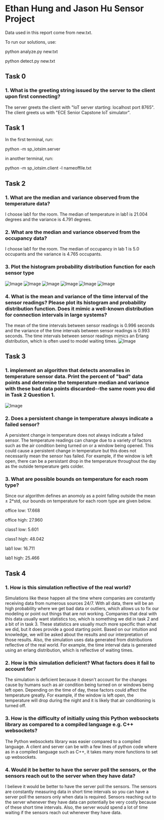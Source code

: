 # Ethan Hung and Jason Hu Sensor Project

Data used in this report come from new.txt.

To run our solutions, use:

python analyze.py new.txt

python detect.py new.txt

## Task 0

### 1. What is the greeting string issued by the server to the client upon first connecting?

The server greets the client with "IoT server starting:  localhost port 8765". The client greets us with "ECE Senior Capstone IoT simulator".

## Task 1

In the first terminal, run:

python -m sp_iotsim.server

in another terminal, run:

python -m sp_iotsim.client -l nameoffile.txt

## Task 2

### 1. What are the median and variance observed from the temperature data?

I choose lab1 for the room. The median of temperature in lab1 is 21.004 degrees and the variance is 4.791 degrees.

### 2. What are the median and variance observed from the occupancy data?

I choose lab1 for the room. The median of occupancy in lab 1 is 5.0 occupants and the variance is 4.765 occupants.


### 3. Plot the histogram probability distribution function for each sensor type

![Image](images/Temperature_histogram.png)
![Image](images/Occupancy_histogram.png)
![Image](images/CO2_histogram.png)
![Image](images/Temperature_PDF.png)
![Image](images/Occupancy_PDF.png)
![Image](images/CO2_PDF.png)

### 4. What is the mean and variance of the time interval of the sensor readings? Please plot its histogram and probability distribution function. Does it mimic a well-known distribution for connection intervals in large systems?

The mean of the time intervals between sensor readings is 0.996 seconds and the variance of the time intervals between sensor readings is 0.993 seconds.
The time intervals between sensor readings mimics an Erlang distribution, which is often used to model waiting times.
![Image](images/Time_Interval_PDF.png)

## Task 3

### 1. implement an algorithm that detects anomalies in **temperature** sensor data. Print the percent of "bad" data points and determine the temperature median and variance with these bad data points discarded--the same room you did in Task 2 Question 1.
![Image](images/algorithm.png)

### 2. Does a persistent change in temperature always indicate a failed sensor?

A persistent change in temperature does not always indicate a failed sensor. The temperature readings can change due to a variety of factors such as the air condition being turned on or a window being opened. This could cause a persistent change in temperature but this does not necessarily mean the sensor has failed. For example, if the window is left open, there can be a persistant drop in the temperature throughout the day as the outside temperature gets colder.

### 3. What are possible bounds on temperature for each room type?

Since our algorithm defines an anomoly as a point falling outside the mean ± 2*std, our bounds on temperature for each room type are given below.

office low:  17.668

office high: 27.960

class1 low:  5.601

class1 high:  48.042

lab1 low:  16.711

lab1 high:  25.466

## Task 4

### 1. How is this simulation reflective of the real world?

Simulations like these happen all the time where companies are constantly receiving data from numerous sources 24/7. With all data, there will be an high probability where we get bad data or outliers, which allows us to fix our modeling or point out things that are not working. Companies that deal with this data usually want statistics too, which is something we did in task 2 and a bit of in task 3. These statistics are usually much more specific than what we did, but it does provide a good starting point. Based on our intuition and knowledge, we will be asked about the results and our interpretation of those results. Also, the simulation uses data generated from distributions reflective of the real world. For example, the time interval data is generated using an erlang distribution, which is reflective of waiting times.


### 2. How is this simulation deficient? What factors does it fail to account for?

The simulation is deficient because it doesn't account for the changes cause by humans such as air condition being turned on or windows being left open. Depending on the time of day, these factors could affect the temperature greatly. For example, if the window is left open, the temperature will drop during the night and it is likely that air conditioning is turned off.

### 3. How is the difficulty of initially using this Python websockets library as compared to a compiled language e.g. C++ websockets?

The Python websockets library was easier compared to a compiled language. A client and server can be with a few lines of python code where as in a compiled language such as C++, it takes many more functions to set up websockets.

### 4. Would it be better to have the server poll the sensors, or the sensors reach out to the server when they have data?

I believe it would be better to have the server poll the sensors. The sensors are constantly measuring data in short time intervals so you can have a server poll the sensors only when data is required. Sensors reaching out to the server whenever they have data can potentially be very costly because of these short time intervals. Also, the server would spend a lot of time waiting if the sensors reach out whenever they have data.
